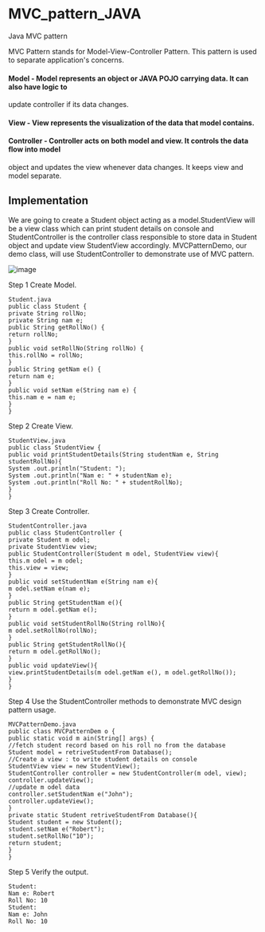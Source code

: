 # MVC_pattern_JAVA
Java MVC pattern 

MVC Pattern stands for Model-View-Controller Pattern. This pattern is used to separate
application's concerns.

#### Model - Model represents an object or JAVA POJO carrying data. It can also have logic to
update controller if its data changes.

#### View - View represents the visualization of the data that model contains.

#### Controller - Controller acts on both model and view. It controls the data flow into model

object and updates the view whenever data changes. It keeps view and model separate.

## Implementation
We are going to create a Student object acting as a model.StudentView will be a view class which
can print student details on console and StudentController is the controller class responsible to
store data in Student object and update view StudentView accordingly.
MVCPatternDemo, our demo class, will use StudentController to demonstrate use of MVC pattern.

![image](https://user-images.githubusercontent.com/42840869/207929811-02facbe6-0ad6-4045-b719-72e3cc6c5dc6.png)

Step 1
Create Model.
```
Student.java
public class Student {
private String rollNo;
private String nam e;
public String getRollNo() {
return rollNo;
}
public void setRollNo(String rollNo) {
this.rollNo = rollNo;
}
public String getNam e() {
return nam e;
}
public void setNam e(String nam e) {
this.nam e = nam e;
}
}
```

Step 2
Create View.
```
StudentView.java
public class StudentView {
public void printStudentDetails(String studentNam e, String studentRollNo){
System .out.println("Student: ");
System .out.println("Nam e: " + studentNam e);
System .out.println("Roll No: " + studentRollNo);
}
}
```

Step 3
Create Controller.
```
StudentController.java
public class StudentController {
private Student m odel;
private StudentView view;
public StudentController(Student m odel, StudentView view){
this.m odel = m odel;
this.view = view;
}
public void setStudentNam e(String nam e){
m odel.setNam e(nam e);
}
public String getStudentNam e(){
return m odel.getNam e();
}
public void setStudentRollNo(String rollNo){
m odel.setRollNo(rollNo);
}
public String getStudentRollNo(){
return m odel.getRollNo();
}
public void updateView(){
view.printStudentDetails(m odel.getNam e(), m odel.getRollNo());
}
}
```

Step 4
Use the StudentController methods to demonstrate MVC design pattern usage.
```
MVCPatternDemo.java
public class MVCPatternDem o {
public static void m ain(String[] args) {
//fetch student record based on his roll no from the database
Student model = retriveStudentFrom Database();
//Create a view : to write student details on console
StudentView view = new StudentView();
StudentController controller = new StudentController(m odel, view);
controller.updateView();
//update m odel data
controller.setStudentNam e("John");
controller.updateView();
}
private static Student retriveStudentFrom Database(){
Student student = new Student();
student.setNam e("Robert");
student.setRollNo("10");
return student;
}
}
```

Step 5
Verify the output.
```
Student:
Nam e: Robert
Roll No: 10
Student:
Nam e: John
Roll No: 10
```
